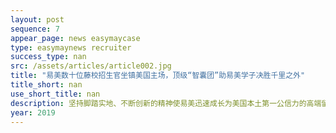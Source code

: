 ```yaml
---
layout: post
sequence: 7
appear_page: news easymaycase
type: easymaynews recruiter
success_type: nan
src: /assets/articles/article002.jpg
title: "易美数十位藤校招生官坐镇美国主场，顶级“智囊团”助易美学子决胜千里之外"
title_short: nan
use_short_title: nan
description: 坚持脚踏实地、不断创新的精神使易美迅速成长为美国本土第一公信力的高端留学咨询品牌。易美留学也是目前美国本土唯一一家拥有庞大前招生官团队作为中国留学生坚实后盾的实力机构。
year: 2019
---
```


